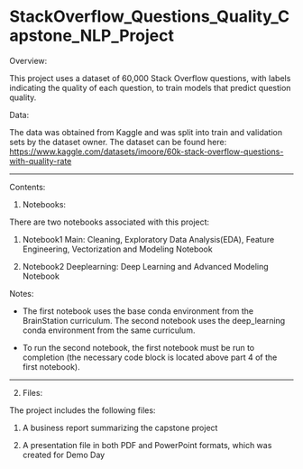 # StackOverflow_Questions_Quality_Capstone_NLP_Project

Overview:

This project uses a dataset of 60,000 Stack Overflow questions, with labels indicating the quality of each question, to train models that predict question quality.

Data:

The data was obtained from Kaggle and was split into train and validation sets by the dataset owner. The dataset can be found here: https://www.kaggle.com/datasets/imoore/60k-stack-overflow-questions-with-quality-rate

---

Contents:

1. Notebooks:

There are two notebooks associated with this project:

1. Notebook1 Main: Cleaning, Exploratory Data Analysis(EDA), Feature Engineering, Vectorization and Modeling Notebook

2. Notebook2 Deeplearning: Deep Learning and Advanced Modeling Notebook 

Notes:

- The first notebook uses the base conda environment from the BrainStation curriculum. The second notebook uses the deep_learning conda environment from the same curriculum.

- To run the second notebook, the first notebook must be run to completion (the necessary code block is located above part 4 of the first notebook).

--- 

2. Files:

The project includes the following files:

1. A business report summarizing the capstone project

2. A presentation file in both PDF and PowerPoint formats, which was created for Demo Day
